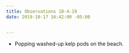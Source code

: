 ```yaml
---
title: Observations 10-4-19
date: 2019-10-17 16:42:00 -05:00


---
```


- Popping washed-up kelp pods on the beach.